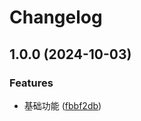 # Changelog

## 1.0.0 (2024-10-03)


### Features

* 基础功能 ([fbbf2db](https://github.com/XasYer/YePanel/commit/fbbf2db346671bbe531b9371835dfda6636bf19f))
